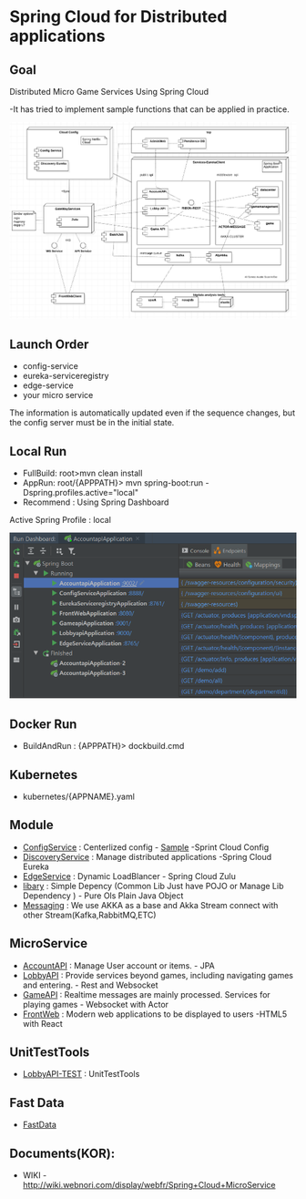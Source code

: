 # Spring Cloud for Distributed applications

## Goal
Distributed Micro Game Services Using Spring Cloud

-It has tried to implement sample functions that can be applied in practice.

![Alt text](library/doc-res/spring-cloud-arc.png)

## Launch Order
* config-service
* eureka-serviceregistry
* edge-service
* your micro service
    
The information is automatically updated even if the sequence changes, but the config server must be in the initial state.

## Local Run
* FullBuild: root>mvn clean install
* AppRun: root/{APPPATH}> mvn spring-boot:run -Dspring.profiles.active="local"
* Recommend : Using Spring Dashboard

Active Spring Profile : local

![Alt text](library/doc-res/spring-dashboard.png)


## Docker Run
* BuildAndRun : {APPPATH}> dockbuild.cmd

## Kubernetes
* kubernetes/{APPNAME}.yaml

## Module
* [ConfigService](config-service) : Centerlized config - [Sample](/library/config-sample) -Sprint Cloud Config
* [DiscoveryService](eureka-serviceregistry) : Manage distributed applications -Spring Cloud Eureka
* [EdgeService](edge-service) : Dynamic LoadBlancer - Spring Cloud Zulu
* [libary](library) : Simple Depency (Common Lib Just have POJO or Manage Lib Dependency ) - Pure Ols Plain Java Object
* [Messaging](library/akka.MD) : We use AKKA as a base and Akka Stream connect with other Stream(Kafka,RabbitMQ,ETC)

## MicroService
* [AccountAPI](accountapi) : Manage User account or items. - JPA
* [LobbyAPI](lobbyapi) : Provide services beyond games, including navigating games and entering. - Rest and Websocket
* [GameAPI](gameapi) : Realtime messages are mainly processed. Services for playing games - Websocket with Actor
* [FrontWeb](front-web) : Modern web applications to be displayed to users -HTML5 with React

## UnitTestTools
* [LobbyAPI-TEST](lobbyapi/src/test) : UnitTestTools

## Fast Data
* [FastData](fastdata.md)

## Documents(KOR):
* WIKI - http://wiki.webnori.com/display/webfr/Spring+Cloud+MicroService



